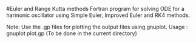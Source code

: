 
#Euler and Range Kutta methods
Fortran program for solving ODE for a harmonic oscillator using Simple Euler, Improved Euler and RK4 methods. 

Note: Use the .gp files for plotting the output files using gnuplot.
	Usage : gnuplot plot.gp (To be done in the current directory)

